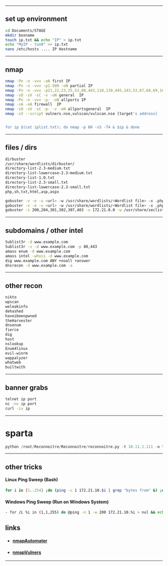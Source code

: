 * * *
## set up environment

```bash
cd Documents/STAGE
mkdir boxname
touch ip.txt && echo "IP" > ip.txt
echo "MyIP - tun0" >> ip.txt
nano /etc/hosts .... IP Hostname
```

* * *
## nmap

```bash
nmap -Pn -n -vvv -oN first IP
nmap -Pn -n -vvv -p1-500 -oN partial IP
nmap -Pn -n -vvv -p21,22,23,25,53,80,443,110,139,445,143,53,67,68,69,161 -oN targeted IP
nmap -sO -sV -sC -v -oN general  IP 
nmap -Pn -n -vvv -p- -oN allports IP
nmap -sA -oA firewall  IP 
nmap -sO -sV -sC -p- -v -oN allportsgeneral  IP  
nmap -sV --script vulners.nse,vulscan/vulscan.nse [target's address]


for ip $(cat iplist.txt); do nmap -p 80 -sS -T4 & $ip & done


```

* * *
## files / dirs


```bash
dirbuster
/usr/share/wordlists/dirbuster/
directory-list-2.3-medium.txt
directory-list-lowercase-2.3-medium.txt
directory-list-1.0.txt
directory-list-2.3-small.txt
directory-list-lowercase-2.3-small.txt
php,sh,txt,html,asp,aspx

gobuster -v -e -u <url> -w /usr/share/wordlists/<Wordlist file> -x .php,.txt,.html -s "200"
gobuster -v -e -u <url> -w /usr/share/wordlists/<Wordlist file> -x .php,.txt,.html -s "200" -o output.txt
gobuster -s 200,204,301,302,307,403 -u 172.21.0.0 -w /usr/share/seclists/Discovery/Web_Content/big.txt -t 80 -a 'Mozilla/5.0 (X11; Linux x86_64; rv:52.0) Gecko/20100101 Firefox/52.0'

```

* * *
## subdomains / other intel

```bash
Sublist3r -d www.example.com
Sublist3r -v -d www.example.com -p 80,443
amass enum -d www.example.com
amass intel -whois -d www.example.com
dig www.example.com ANY +noall +answer
dnsrecon -d www.example.com -a 


```

* * *
## other recon

```bash
nikto
wpscan
weleakinfo
dehashed
haveibeenpwned
theHarvester
dnsenum
fierce
dig
host
nslookup
Enum4linux
evil-winrm
wappalyzer
whatweb
builtwith
```

* * *
## banner grabs

```bash
telnet ip port
nc -nv ip port
curl -iv ip
```
* * *

# sparta

```python
python /root/Reconnoitre/Reconnoitre/reconnoitre.py -t 10.11.1.111 -o test --services
```
* * * 

## other tricks

#### Linux Ping Sweep (Bash)

```bash
for i in {1..254} ;do (ping -c 1 172.21.10.$i | grep "bytes from" &) ;done
```

#### Windows Ping Sweep (Run on Windows System)
```bash
- for /L %i in (1,1,255) do @ping -n 1 -w 200 172.21.10.%i > nul && echo 192.168.1.%i is up.
```

## links

- #### [nmapAutomater](https://raw.githubusercontent.com/21y4d/nmapAutomator/master/nmapAutomator.sh)

- #### [nmapVulners](https://github.com/vulnersCom/nmap-vulners)

* * *
